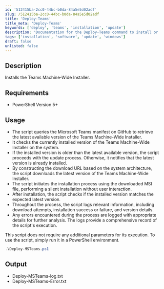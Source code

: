 ```yaml
---
id: '512415ba-2cc0-44bc-b0da-84a5e5d02adf'
slug: /512415ba-2cc0-44bc-b0da-84a5e5d02adf
title: 'Deploy-Teams'
title_meta: 'Deploy-Teams'
keywords: ['deploy', 'teams', 'installation', 'update']
description: 'Documentation for the Deploy-Teams command to install or update the Teams Machine-Wide Installer to the latest version.'
tags: ['installation', 'software', 'update', 'windows']
draft: false
unlisted: false
---
```


## Description
Installs the Teams Machine-Wide Installer.

## Requirements
- PowerShell Version 5+

## Usage
- The script queries the Microsoft Teams manifest on GitHub to retrieve the latest available version of the Teams Machine-Wide Installer.
- It checks the currently installed version of the Teams Machine-Wide Installer on the system.
- If the installed version is older than the latest available version, the script proceeds with the update process. Otherwise, it notifies that the latest version is already installed.
- By constructing the download URL based on the system architecture, the script downloads the latest version of the Teams Machine-Wide Installer.
- The script initiates the installation process using the downloaded MSI file, performing a silent installation without user interaction.
- After installation, the script checks if the installed version matches the expected latest version.
- Throughout the process, the script logs relevant information, including download attempts, installation success or failure, and version details.
- Any errors encountered during the process are logged with appropriate details for further analysis. The logs provide a comprehensive record of the script's execution.

This script does not require any additional parameters for its execution. To use the script, simply run it in a PowerShell environment.

```powershell
.\Deploy-MSTeams.ps1
```

## Output
- Deploy-MSTeams-log.txt
- Deploy-MSTeams-Error.txt